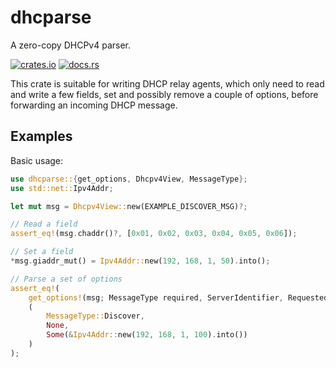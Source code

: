 # dhcparse

A zero-copy DHCPv4 parser.

[![crates.io](https://img.shields.io/crates/v/dhcparse.svg)](https://crates.io/crates/dhcparse)
[![docs.rs](https://img.shields.io/docsrs/dhcparse)](https://docs.rs/dhcparse)

This crate is suitable for writing DHCP relay agents, which only need
to read and write a few fields, set and possibly remove a couple of
options, before forwarding an incoming DHCP message.

## Examples

Basic usage:

```rust
use dhcparse::{get_options, Dhcpv4View, MessageType};
use std::net::Ipv4Addr;

let mut msg = Dhcpv4View::new(EXAMPLE_DISCOVER_MSG)?;

// Read a field
assert_eq!(msg.chaddr()?, [0x01, 0x02, 0x03, 0x04, 0x05, 0x06]);

// Set a field
*msg.giaddr_mut() = Ipv4Addr::new(192, 168, 1, 50).into();

// Parse a set of options
assert_eq!(
    get_options!(msg; MessageType required, ServerIdentifier, RequestedIpAddress)?,
    (
        MessageType::Discover,
        None,
        Some(&Ipv4Addr::new(192, 168, 1, 100).into())
    )
);
```